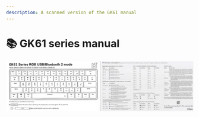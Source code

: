 ```yaml
---
description: A scanned version of the GK61 manual
---
```


# 📚 GK61 series manual

![Scanned with a 300DPI scanner](.gitbook/assets/gk61-series-manual.png)
